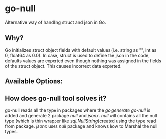 # go-null

Alternative way of handling struct and json in Go.

## Why?

Go initializes struct object fields with default values (i.e. string as "", int  as 0, float64 as 0.0).
In case, struct is used to define the json in the code, defaults values are exported even though nothing was assigned in the fields of the struct object.
This causes incorrect data exported.

## Available Options:

## How does go-null tool solves it?
go-null reads all the type in packages where the *go:generate go-null* is added and generate 2 package *null* and *jsonx*.
*null* will contains all the null type (which is thin wrapper like *sql.NullString*)created using the type read from package.
*jsonx* uses *null* package and knows how to Marshal the null types.

## 
